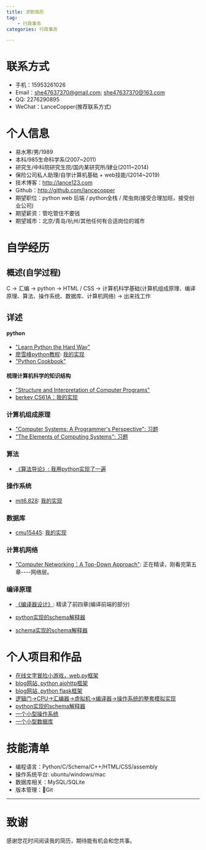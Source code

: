 ```yaml
---
title: 求职简历
tag: 
    - 行政事务
categories: 行政事务

---
```

# 联系方式

- 手机：15953261026
- Email：she47637370@gmail.com; she47637370@163.com
- QQ: 2276290895
- WeChat：LanceCopper(推荐联系方式)

# 个人信息

 - 易水寒/男/1989 
 - 本科/985生命科学系(2007~2011)
 - 研究生/中科院研究生院/国内某研究所/肄业(2011~2014)
 - 保险公司私人助理/自学计算机基础 + web技能/(2014~2019)
 - 技术博客：http://lance123.com
 - Github：http://github.com/lancecopper
 - 期望职位：python web 后端 / python全栈 / 爬虫岗(接受合理加班，接受创业公司)
 - 期望薪资：管吃管住不要钱
 - 期望城市：北京/青岛/杭州/其他任何有合适岗位的城市

# 自学经历

## 概述(自学过程)
C -> 汇编 -> python -> HTML / CSS -> 计算机科学基础(计算机组成原理、编译原理、算法、操作系统、数据库、计算机网络) -> 出来找工作

## 详述

#### python
- ["Learn Python the Hard Way"](https://github.com/lancecopper/LPHW_exercises)
- [廖雪峰python教程](https://www.liaoxuefeng.com/wiki/1016959663602400): [我的实现](https://github.com/lancecopper/awesome_blog)
- ["Python Cookbook"](https://github.com/lancecopper/python_cookbook_exercises)

#### 梳理计算机科学的知识结构
-  ["Structure and Interpretation of Computer Programs"](https://github.com/lancecopper/SICP)
-  [berkey CS61A：我的实现](https://github.com/lancecopper/berkeley_cs61a)

### 计算机组成原理
- ["Computer Systems: A Programmer's Perspective": 习题](https://github.com/lancecopper/csapp)
- ["The Elements of Computing Systems": 习题](https://github.com/lancecopper/the_elements_of_computing_systems)

### 算法
- [《算法导论》: 我用python实现了一遍](https://github.com/lancecopper/clrs)

### 操作系统
- [mit6.828](https://pdos.csail.mit.edu/6.828/2018/): [我的实现](https://github.com/lancecopper/cmu15445_fall2017/tree/master/sqlite-fall2017)

### 数据库
- [cmu15445](https://15445.courses.cs.cmu.edu/fall2017/schedule.html): [我的实现](https://github.com/lancecopper/cmu15445_fall2017) 

### 计算机网络
- ["Computer Networking：A Top-Down Approach"]("https://book.douban.com/subject/26176870/"): 正在精读，刚看完第五章----网络层。

### 编译原理
- [《编译器设计》]("https://book.douban.com/subject/20436488/"): 精读了前四章(编译前端的部分)

- [python实现的schema解释器](https://github.com/lancecopper/berkeley_cs61a/tree/master/scheme)

- [schema实现的schema解释器](https://github.com/lancecopper/SICP)

# 个人项目和作品

- [在线文字冒险小游戏，web.py框架](https://github.com/lancecopper/gothonweb)
- [blog网站, python aiohttp框架](https://github.com/lancecopper/awesome_blog)
- [blog网站, python flask框架](https://github.com/lancecopper/flasky_blog)
- [逻辑门->CPU->汇编器->虚拟机->编译器->操作系统的整套模拟实现](https://github.com/lancecopper/the_elements_of_computing_systems)
- [python实现的schema解释器](https://github.com/lancecopper/berkeley_cs61a/tree/master/scheme)
- [一个小型操作系统](https://github.com/lancecopper/MIT6.828)
- [一个小型数据库](https://github.com/lancecopper/cmu15445_fall2017/tree/master/sqlite-fall2017)

# 技能清单

- 编程语言：Python/C/Schema/C++/HTML/CSS/assembly
- 操作系统平台: ubuntu/windows/mac
- 数据库相关：MySQL/SQLite
- 版本管理：Git
     
---
# 致谢
感谢您花时间阅读我的简历，期待能有机会和您共事。